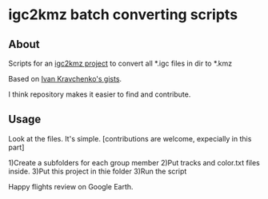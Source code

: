 # igc2kmz batch converting scripts

## About

Scripts for an [igc2kmz project](https://github.com/twpayne/igc2kmz) to convert all *.igc files in dir to *.kmz

Based on [Ivan Kravchenko's gists](https://gist.github.com/Iv).

I think repository makes it easier to find and contribute.

## Usage

Look at the files. It's simple. [contributions are welcome, expecially in this part]

1)Create a subfolders for each group member
2)Put tracks and color.txt files inside.
3)Put this project in thie folder
3)Run the script

Happy flights review on Google Earth.

